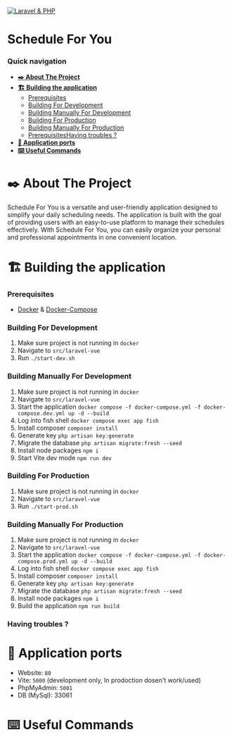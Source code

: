 [![Laravel & PHP](https://github.com/garobcsi/ScheduleForYou/actions/workflows/laravel.yml/badge.svg)](https://github.com/garobcsi/ScheduleForYou/actions/workflows/laravel.yml)

# Schedule For You

### Quick navigation
* **[:black_nib: About The Project](#black_nib-about-the-project)**
* **[:building_construction: Building the application](#building_construction-building-the-application)**
  * [Prerequisites](#prerequisites)
  * [Building For Development](#building-for-development)
  * [Building Manually For Development](#building-manually-for-development)
  * [Building For Production](#building-for-production)
  * [Building Manually For Production](#building-manually-for-production)
  * [PrerequisitesHaving troubles ?](#having-troubles)
* **[:open_file_folder: Application ports](#open_file_folder-application-ports)**
* **[:keyboard: Useful Commands](#keyboard-useful-commands)**


# :black_nib: About The Project

Schedule For You is a versatile and user-friendly application designed to simplify your daily scheduling needs. The application is built with the goal of providing users with an easy-to-use platform to manage their schedules effectively. With Schedule For You, you can easily organize your personal and professional appointments in one convenient location.

# :building_construction: Building the application

### Prerequisites

* [Docker](https://www.docker.com/) & [Docker-Compose](https://docs.docker.com/compose/)

### Building For Development
1. Make sure project is not running in `docker`
2. Navigate to `src/laravel-vue`
3. Run `./start-dev.sh`
### Building Manually For Development
1. Make sure project is not running in `docker`
2. Navigate to `src/laravel-vue`
3. Start the application `docker compose -f docker-compose.yml -f docker-compose.dev.yml up -d --build`
4. Log into fish shell `docker compose exec app fish`
5. Install composer `composer install`
6. Generate key `php artisan key:generate`
7. Migrate the database `php artisan migrate:fresh --seed`
8. Install node packages `npm i`
9. Start Vite dev mode `npm run dev`
### Building For Production
1. Make sure project is not running in `docker`
2. Navigate to `src/laravel-vue`
3. Run `./start-prod.sh`
### Building Manually For Production
1. Make sure project is not running in `docker`
2. Navigate to `src/laravel-vue`
3. Start the application `docker compose -f docker-compose.yml -f docker-compose.prod.yml up -d --build`
4. Log into fish shell `docker compose exec app fish`
5. Install composer `composer install`
6. Generate key `php artisan key:generate`
7. Migrate the database `php artisan migrate:fresh --seed`
8. Install node packages `npm i`
9. Build the application `npm run build`
### Having troubles ?

# :open_file_folder: Application ports
- Website: `80`
- Vite: `5000` (development only, In prodoction dosen't work/used)
- PhpMyAdmin: `5001`
- DB (MySql): 33061
# :keyboard: Useful Commands
<!-- ## LINKEK -->

<!-- Trello (done): https://trello.com/b/k4g2bpTB/vizsgaremek-naptár

Figma: (done) https://www.figma.com/file/qlWjgsmqi6hjBC6cHR09qB/Vizsgaremek?node-id=0%3A1&t=ZHQlMKRc6BF3in2D-1

Funkcionális specifikáció (done): https://docs.google.com/document/d/1ShLbxv7K0FDphoZtEsumG2i_mhR7eEySRCVUruQ7b8s/edit?usp=sharing -->
